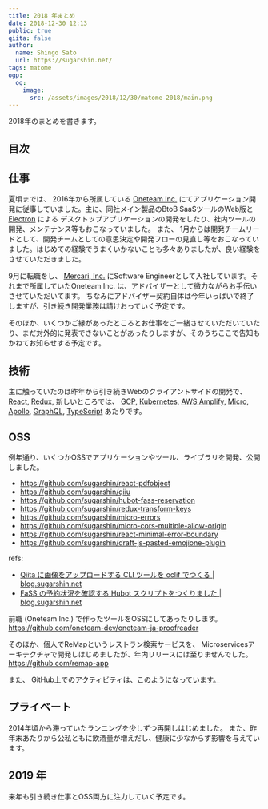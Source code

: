 ```yaml
---
title: 2018 年まとめ
date: 2018-12-30 12:13
public: true
qiita: false
author:
  name: Shingo Sato
  url: https://sugarshin.net/
tags: matome
ogp:
  og:
    image:
      src: /assets/images/2018/12/30/matome-2018/main.png
---
```


2018年のまとめを書きます。

## 目次

## 仕事

夏頃までは、 2016年から所属している [Oneteam Inc.](https://www.one-team.com/ja) にてアプリケーション開発に従事していました。主に、同社メイン製品のBtoB SaaSツールのWeb版と [Electron](https://electronjs.org/) による
デスクトップアプリケーションの開発をしたり、社内ツールの開発、メンテナンス等もおこなっていました。
また、 1月からは開発チームリードとして、開発チームとしての意思決定や開発フローの見直し等をおこなっていました。はじめての経験でうまくいかないことも多々ありましたが、良い経験をさせていただきました。

9月に転職をし、 [Mercari, Inc.](https://about.mercari.com/) にSoftware Engineerとして入社しています。それまで所属していたOneteam Inc. は、アドバイザーとして微力ながらお手伝いさせていただいてます。
ちなみにアドバイザー契約自体は今年いっぱいで終了しますが、引き続き開発業務は請けおっていく予定です。

そのほか、いくつかご縁があったところとお仕事をご一緒させていただいていたり、まだ対外的に発表できないことがあったりしますが、そのうちここで告知もかねてお知らせする予定です。

## 技術

主に触っていたのは昨年から引き続きWebのクライアントサイドの開発で、 [React](https://reactjs.org/), [Redux](https://redux.js.org/), 新しいところでは、 [GCP](https://cloud.google.com/), [Kubernetes](https://kubernetes.io/), [AWS Amplify](https://aws-amplify.github.io/), [Micro](https://github.com/zeit/micro), [Apollo](https://www.apollographql.com/), [GraphQL](https://graphql.org/), [TypeScript](https://www.typescriptlang.org/) あたりです。

## OSS

例年通り、いくつかOSSでアプリケーションやツール、ライブラリを開発、公開しました。

- https://github.com/sugarshin/react-pdfobject
- https://github.com/sugarshin/qiiu
- https://github.com/sugarshin/hubot-fass-reservation
- https://github.com/sugarshin/redux-transform-keys
- https://github.com/sugarshin/micro-errors
- https://github.com/sugarshin/micro-cors-multiple-allow-origin
- https://github.com/sugarshin/react-minimal-error-boundary
- https://github.com/sugarshin/draft-js-pasted-emojione-plugin

refs:

- [Qiita に画像をアップロードする CLI ツールを oclif でつくる | blog.sugarshin.net](/2018/05/01/qiita-image-upload-cli-with-oclif/)
- [FaSS の予約状況を確認する Hubot スクリプトをつくりました | blog.sugarshin.net](/2018/06/17/hubot-fass-reservation/)

前職 (Oneteam Inc.) で作ったツールをOSSにしてあったりします。 https://github.com/oneteam-dev/oneteam-ja-proofreader

そのほか、個人でReMapというレストラン検索サービスを、 Microservicesアーキテクチャで開発しはじめましたが、年内リリースには至りませんでした。 https://github.com/remap-app

また、 GitHub上でのアクティビティは、[このようになっています。](/search/?q=%5BMonthly%20report%5D%202018)

## プライベート

2014年頃から滞っていたランニングを少しずつ再開しはじめました。
また、昨年末あたりから公私ともに飲酒量が増えだし、健康に少なからず影響を与えています。

## 2019 年

来年も引き続き仕事とOSS両方に注力していく予定です。
